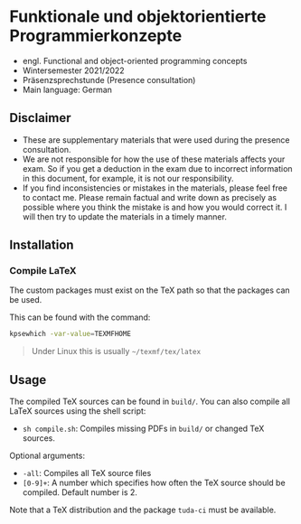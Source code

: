 # Funktionale und objektorientierte Programmierkonzepte

- engl. Functional and object-oriented programming concepts
- Wintersemester 2021/2022
- Präsenzsprechstunde (Presence consultation)
- Main language: German

## Disclaimer

- These are supplementary materials that were used during the presence consultation.
- We are not responsible for how the use of these materials affects your exam. So if you get a
  deduction in the exam due to incorrect information in this document, for example, it is not our
  responsibility.
- If you find inconsistencies or mistakes in the materials, please feel free to contact me. Please
  remain factual and write down as precisely as possible where you think the mistake is and how you
  would correct it. I will then try to update the materials in a timely manner.

## Installation

### Compile LaTeX

The custom packages must exist on the TeX path so that the packages can be used.

This can be found with the command:

```sh
kpsewhich -var-value=TEXMFHOME
```

> Under Linux this is usually `~/texmf/tex/latex`

## Usage

The compiled TeX sources can be found in `build/`. You can also compile all LaTeX sources using the
shell script:
- `sh compile.sh`: Compiles missing PDFs in `build/` or changed TeX sources.

Optional arguments:
- `-all`: Compiles all TeX source files
- `[0-9]+`: A number which specifies how often the TeX source should be compiled. Default number
  is 2.

Note that a TeX distribution and the package `tuda-ci` must be available.
